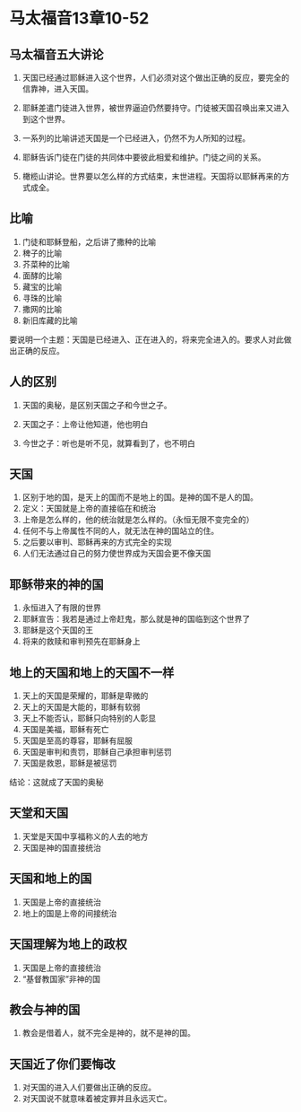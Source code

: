 # 马太福音13章10-52

## 马太福音五大讲论

1. 天国已经通过耶稣进入这个世界，人们必须对这个做出正确的反应，要完全的信靠神，进入天国。

2. 耶稣差遣门徒进入世界，被世界逼迫仍然要持守。门徒被天国召唤出来又进入到这个世界。
3. 一系列的比喻讲述天国是一个已经进入，仍然不为人所知的过程。
4. 耶稣告诉门徒在门徒的共同体中要彼此相爱和维护。门徒之间的关系。
5. 橄榄山讲论。世界要以怎么样的方式结束，末世进程。天国将以耶稣再来的方式成全。

## 比喻

1. 门徒和耶稣登船，之后讲了撒种的比喻
2. 稗子的比喻
3. 芥菜种的比喻
4. 面酵的比喻
5. 藏宝的比喻
6. 寻珠的比喻
7. 撒网的比喻
8. 新旧库藏的比喻

要说明一个主题：天国是已经进入、正在进入的，将来完全进入的。要求人对此做出正确的反应。

## 人的区别

1. 天国的奥秘，是区别天国之子和今世之子。

2. 天国之子：上帝让他知道，他也明白

3. 今世之子：听也是听不见，就算看到了，也不明白

## 天国

1. 区别于地的国，是天上的国而不是地上的国。是神的国不是人的国。
2. 定义：天国就是上帝的直接临在和统治
3. 上帝是怎么样的，他的统治就是怎么样的。（永恒无限不变完全的）
4. 任何不与上帝属性不同的人，就无法在神的国站立的住。
5. 之后要以审判、耶稣再来的方式完全的实现
6. 人们无法通过自己的努力使世界成为天国会更不像天国

## 耶稣带来的神的国

1. 永恒进入了有限的世界
2. 耶稣宣告：我若是通过上帝赶鬼，那么就是神的国临到这个世界了
3. 耶稣是这个天国的王
4. 将来的救赎和审判预先在耶稣身上

## 地上的天国和地上的天国不一样

1. 天上的天国是荣耀的，耶稣是卑微的
2. 天上的天国是大能的，耶稣有软弱
3. 天上不能否认，耶稣只向特别的人彰显
4. 天国是美福，耶稣有死亡
5. 天国是至高的尊容，耶稣有屈服
6. 天国是审判和责罚，耶稣自己承担审判惩罚
7. 天国是救恩，耶稣是被惩罚

结论：这就成了天国的奥秘

## 天堂和天国

1. 天堂是天国中享福称义的人去的地方
2. 天国是神的国直接统治

## 天国和地上的国

1. 天国是上帝的直接统治
2. 地上的国是上帝的间接统治

## 天国理解为地上的政权

1. 天国是上帝的直接统治
2. “基督教国家”非神的国

## 教会与神的国

1. 教会是借着人，就不完全是神的，就不是神的国。

## 天国近了你们要悔改

1. 对天国的进入人们要做出正确的反应。
2. 对天国说不就意味着被定罪并且永远灭亡。